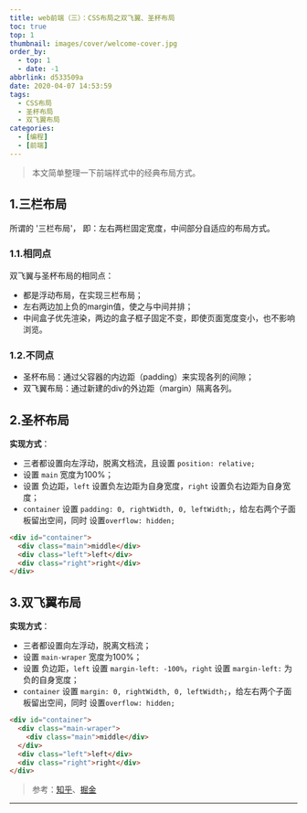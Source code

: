 ```yaml
---
title: web前端（三）：CSS布局之双飞翼、圣杯布局
toc: true
top: 1
thumbnail: images/cover/welcome-cover.jpg
order_by:
  - top: 1
  - date: -1
abbrlink: d533509a
date: 2020-04-07 14:53:59
tags:
  - CSS布局
  - 圣杯布局
  - 双飞翼布局
categories:
  - [编程]
  - [前端]
---
```


> 本文简单整理一下前端样式中的经典布局方式。

<!-- more -->

## 1.三栏布局
所谓的 '三栏布局'， 即：左右两栏固定宽度，中间部分自适应的布局方式。

### 1.1.相同点
双飞翼与圣杯布局的相同点：
- 都是浮动布局，在实现三栏布局；
- 左右两边加上负的margin值，使之与中间并排；
- 中间盒子优先渲染，两边的盒子框子固定不变，即使页面宽度变小，也不影响浏览。

### 1.2.不同点

- 圣杯布局：通过父容器的内边距（padding）来实现各列的间隙；
- 双飞翼布局：通过新建的div的外边距（margin）隔离各列。


## 2.圣杯布局
**实现方式**：
- 三者都设置向左浮动，脱离文档流，且设置 `position: relative;`
- 设置 `main` 宽度为100%；
- 设置 负边距，`left` 设置负左边距为自身宽度，`right` 设置负右边距为自身宽度；
- `container` 设置 `padding: 0, rightWidth, 0, leftWidth;`，给左右两个子面板留出空间，同时 设置`overflow: hidden;`

```html
<div id="container">
  <div class="main">middle</div>
  <div class="left">left</div>
  <div class="right">right</div>
</div>
```

## 3.双飞翼布局
**实现方式**：
- 三者都设置向左浮动，脱离文档流；
- 设置 `main-wraper` 宽度为100%；
- 设置 负边距，`left` 设置 `margin-left: -100%`，`right` 设置 `margin-left:` 为负的自身宽度；
- `container` 设置 `margin: 0, rightWidth, 0, leftWidth;`，给左右两个子面板留出空间，同时 设置`overflow: hidden;`

```html
<div id="container">
  <div class="main-wraper">
    <div class="main">middle</div>
  </div>
  <div class="left">left</div>
  <div class="right">right</div>
</div>
```


> 参考：[知乎](https://www.zhihu.com/question/21504052)、[掘金](https://juejin.im/post/5caf4043f265da039f0eff94)

---